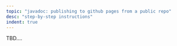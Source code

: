 ```yaml
---
topic: "javadoc: publishing to github pages from a public repo"
desc: "step-by-step instructions"
indent: true
---
```


TBD.... 
